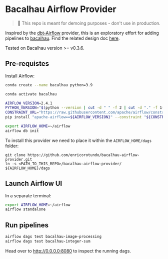 # Bacalhau Airflow Provider

> :construction: This repo is meant for demoing purposes - don't use in production.

Inspired by the [dbt-Airflow](https://airflow.apache.org/docs/apache-airflow-providers-dbt-cloud/stable/_api/airflow/providers/dbt/cloud/index.html) provider, this is an exploratory effort for adding pipelines to [bacalhau](https://github.com/filecoin-project/bacalhau).
Find the related design doc [here](https://hackmd.io/@usN-geg4Q_iFcXZ-UCZpoQ/rkW5FE3Mj).

Tested on Bacalhau version >= v0.3.6.

## Pre-requistes

Install Airflow:

```bash
conda create --name bacalhau python=3.9

conda activate bacalhau

AIRFLOW_VERSION=2.4.1
PYTHON_VERSION="$(python --version | cut -d " " -f 2 | cut -d "." -f 1-2)"
CONSTRAINT_URL="https://raw.githubusercontent.com/apache/airflow/constraints-${AIRFLOW_VERSION}/constraints-${PYTHON_VERSION}.txt"
pip install "apache-airflow==${AIRFLOW_VERSION}" --constraint "${CONSTRAINT_URL}"

export AIRFLOW_HOME=~/airflow
airflow db init
```

To install this provider we need to place it within the `AIRFLOW_HOME/dags` folder:

```
git clone https://github.com/enricorotundo/bacalhau-airflow-provider.git
ln -s <PATH_TO_THIS_REPO>/bacalhau-airflow-provider/ ${AIRFLOW_HOME}/dags
```

## Launch Airflow UI

In a separate terminal:

```bash
export AIRFLOW_HOME=~/airflow
airflow standalone
```

## Run pipelines

```bash
airflow dags test bacalhau-image-processing
airflow dags test bacalhau-integer-sum
```

Head over to http://0.0.0.0:8080 to inspect the running dags.
